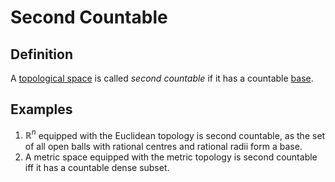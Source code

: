# Second Countable
## Definition
A [topological space](topological_space) is called *second countable* if it has a countable [base](base).
## Examples
1. $\mathbb{R}^{n}$ equipped with the Euclidean topology is second countable, as the set of all open balls with rational centres and rational radii form a base.
2. A metric space equipped with the metric topology is second countable iff it has a countable dense subset.
